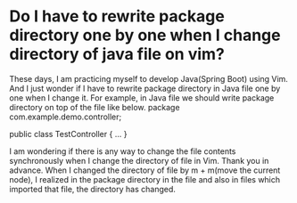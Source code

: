 
# Do I have to rewrite package directory one by one when I change directory of java file on vim?

These days, I am practicing myself to develop Java(Spring Boot) using Vim.
And I just wonder if I have to rewrite package directory in Java file one by one when I change it.
For example, in Java file we should write package directory on top of the file like below.
package com.example.demo.controller;

public class TestController {
...
}

I am wondering if there is any way to change the file contents synchronously when I change the directory of file in Vim.
Thank you in advance.
When I changed the directory of file by m + m(move the current node), I realized in the package directory in the file and also in files which imported that file, the directory has changed.

        